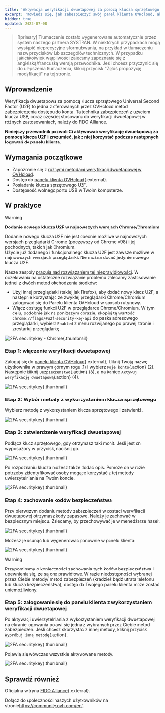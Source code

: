 ```yaml
---
title: 'Aktywacja weryfikacji dwuetapowej za pomocą klucza sprzętowego'
excerpt: 'Dowiedz się, jak zabezpieczyć swój panel klienta OVHcloud, aktywując weryfikację dwuetapową za pomocą klucza sprzętowego U2F'
hidden: true
updated: 2022-07-08
---
```


> [!primary]
> Tłumaczenie zostało wygenerowane automatycznie przez system naszego partnera SYSTRAN. W niektórych przypadkach mogą wystąpić nieprecyzyjne sformułowania, na przykład w tłumaczeniu nazw przycisków lub szczegółów technicznych. W przypadku jakichkolwiek wątpliwości zalecamy zapoznanie się z angielską/francuską wersją przewodnika. Jeśli chcesz przyczynić się do ulepszenia tłumaczenia, kliknij przycisk "Zgłóś propozycję modyfikacji" na tej stronie.
>

## Wprowadzenie

Weryfikacja dwuetapowa za pomocą klucza sprzętowego Universal Second Factor (U2F) to jedna z oferowanych przez OVHcloud metod zabezpieczenia dostępu do konta. Ta technika zabezpieczeń z użyciem klucza USB, coraz częściej stosowana do weryfikacji dwuetapowej w różnych zastosowaniach, należy do FIDO Alliance.

**Niniejszy przewodnik pozwoli Ci aktywować weryfikację dwuetapową za pomocą klucza U2F i zrozumieć, jak z niej korzystać podczas następnych logowań do panelu klienta.**

## Wymagania początkowe

- Zapoznanie się z [różnymi metodami weryfikacji dwuetapowej w OVHcloud](/pages/account_and_service_management/account_information/secure-ovhcloud-account-with-2fa).
- Dostęp do [panelu klienta OVHcloud](https://www.ovh.com/auth/?action=gotomanager&from=https://www.ovh.pl/&ovhSubsidiary=pl){.external}.
- Posiadanie klucza sprzętowego U2F.
- Dostępność wolnego portu USB w Twoim komputerze.

## W praktyce

> [!warning]
> **Dodanie nowego klucza U2F w najnowszych wersjach Chrome/Chromium**
>
> Dodanie nowego klucza U2F nie jest obecnie możliwe w najnowszych wersjach przeglądarki Chrome (począwszy od Chrome v98) i jej pochodnych, takich jak Chromium.<br>
> Użycie już dodanego i funkcjonalnego klucza U2F jest zawsze możliwe w najnowszych wersjach przeglądarki. Nie można dodać jedynie nowego klucza U2F.
>
> Nasze zespoły [pracują nad rozwiązaniem tej nieprawidłowości](https://customer-service.status-ovhcloud.com/incidents/wl6txzgvrym8). W oczekiwaniu na ostateczne rozwiązanie problemu zalecamy zastosowanie jednej z dwóch metod obchodzenia środków:
>
> - Użyj innej przeglądarki (takiej jak Firefox), aby dodać nowy klucz U2F, a następnie korzystając ze zwykłej przeglądarki Chrome/Chromium zalogować się do Panelu klienta OVHcloud w sposób rutynowy.
> - Włącz obsługę funkcji U2F w przeglądarce Chrome/Chromium. W tym celu, podobnie jak na poniższym obrazie, skopiuj tę wartość `chrome://flags/#u2f-security-key-api` do paska adresowego przeglądarki, wybierz `Enabled` z menu rozwijanego po prawej stronie i zrestartuj przeglądarkę.
>
>![2FA securitykey - Chrome](images/chrome-u2f-support.png){.thumbnail}

### Etap 1: włączenie weryfikacji dwuetapowej

Zaloguj się do [panelu klienta OVHcloud](https://www.ovh.com/auth/?action=gotomanager&from=https://www.ovh.pl/&ovhSubsidiary=pl){.external}, kliknij Twoją nazwę użytkownika w prawym górnym rogu (1) i wybierz `Moje konto`{.action} (2). Następnie kliknij `Bezpieczeństwo`{.action} (3), a na koniec `Aktywuj weryfikację dwuetapową`{.action} (4).

![2FA securitykey](images/hub2FA.png){.thumbnail}

### Etap 2: Wybór metody z wykorzystaniem klucza sprzętowego

Wybierz metodę z wykorzystaniem klucza sprzętowego i zatwierdź.

![2FA securitykey](images/2fakey1edit.png){.thumbnail}

### Etap 3: zatwierdzenie weryfikacji dwuetapowej

Podłącz klucz sprzętowego, gdy otrzymasz taki monit. Jeśli jest on wyposażony w przycisk, naciśnij go. 

![2FA securitykey](images/2fakey2.png){.thumbnail}

Po rozpoznaniu klucza możesz także dodać opis. Pomoże on w razie potrzeby zidentyfikować osoby mogące korzystać z tej metody uwierzytelniania na Twoim koncie.

![2FA securitykey](images/2fakey3.png){.thumbnail}

### Etap 4: zachowanie kodów bezpieczeństwa

Przy pierwszym dodaniu metody zabezpieczeń w postaci weryfikacji dwuetapowej otrzymasz kody zapasowe. Należy je zachować w bezpiecznym miejscu. Zalecamy, by przechowywać je w menedżerze haseł.

![2FA securitykey](images/2facodes.png){.thumbnail}

Możesz je usunąć lub wygenerować ponownie w panelu klienta:

![2FA securitykey](images/2facodesaction.png){.thumbnail}

> [!warning]
>
> Przypominamy o konieczności zachowania tych kodów bezpieczeństwa i upewnienia się, że są one prawidłowe. W razie niedostępności wybranej przez Ciebie metody/ metod zabezpieczeń (kradzież bądź utrata telefonu lub klucza bezpieczeństwa), dostęp do Twojego panelu klienta może zostać uniemożliwiony.
> 
> 

### Etap 5: zalogowanie się do panelu klienta z wykorzystaniem weryfikacji dwuetapowej

Po aktywacji uwierzytelniania z wykorzystaniem weryfikacji dwuetapowej na ekranie logowania pojawi się jedna z wybranych przez Ciebie metod zabezpieczeń. Jeśli chcesz skorzystać z innej metody, kliknij przycisk `Wypróbuj inną metodę`{.action}.

![2FA securitykey](images/2fakeylogin.png){.thumbnail}

Pojawią się wówczas wszystkie aktywowane metody.

![2FA securitykey](images/2faloginchoice.png){.thumbnail}

## Sprawdź również

Oficjalna witryna [FIDO Alliance](https://fidoalliance.org/){.external}.

Dołącz do społeczności naszych użytkowników na stronie<https://community.ovh.com/en/>.

